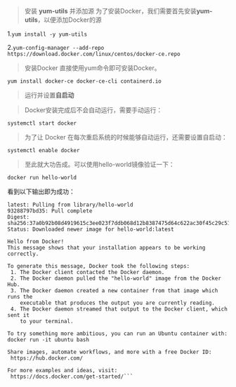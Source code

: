 >安装 **yum-utils** 并添加源
>为了安装Docker，我们需要首先安装**yum-utils**，以便添加Docker的源
  
1.`yum install -y yum-utils`  

2.`yum-config-manager --add-repo https://download.docker.com/linux/centos/docker-ce.repo  `

>安装Docker
>直接使用yum命令即可安装Docker。

`yum install docker-ce docker-ce-cli containerd.io`
>运行并设置**自启动**

>Docker安装完成后不会自动运行，需要手动运行：

`systemctl start docker`
>为了让 Docker 在每次重启系统的时候能够自动运行，还需要设置自启动：

`systemctl enable docker`
>至此就大功告成。可以使用hello-world镜像验证一下：

`docker run hello-world`  

看到以下输出即为成功：  

```Unable to find image 'hello-world:latest' locally
latest: Pulling from library/hello-world
93288797bd35: Pull complete
Digest: sha256:37a0b92b08d4919615c3ee023f7ddb068d12b8387475d64c622ac30f45c29c51
Status: Downloaded newer image for hello-world:latest

Hello from Docker!
This message shows that your installation appears to be working correctly.

To generate this message, Docker took the following steps:
 1. The Docker client contacted the Docker daemon.
 2. The Docker daemon pulled the "hello-world" image from the Docker Hub.
 3. The Docker daemon created a new container from that image which runs the
    executable that produces the output you are currently reading.
 4. The Docker daemon streamed that output to the Docker client, which sent it
    to your terminal.

To try something more ambitious, you can run an Ubuntu container with:
docker run -it ubuntu bash

Share images, automate workflows, and more with a free Docker ID:
 https://hub.docker.com/

For more examples and ideas, visit:
 https://docs.docker.com/get-started/```


